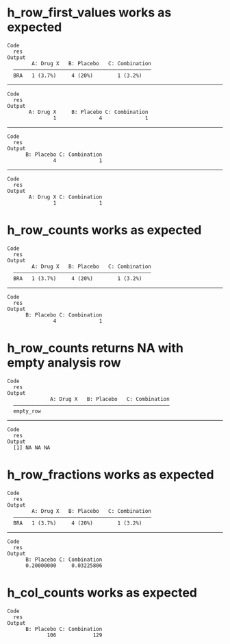 # h_row_first_values works as expected

    Code
      res
    Output
            A: Drug X   B: Placebo   C: Combination
      —————————————————————————————————————————————
      BRA   1 (3.7%)     4 (20%)        1 (3.2%)   

---

    Code
      res
    Output
           A: Drug X     B: Placebo C: Combination 
                   1              4              1 

---

    Code
      res
    Output
          B: Placebo C: Combination 
                   4              1 

---

    Code
      res
    Output
           A: Drug X C: Combination 
                   1              1 

# h_row_counts works as expected

    Code
      res
    Output
            A: Drug X   B: Placebo   C: Combination
      —————————————————————————————————————————————
      BRA   1 (3.7%)     4 (20%)        1 (3.2%)   

---

    Code
      res
    Output
          B: Placebo C: Combination 
                   4              1 

# h_row_counts returns NA with empty analysis row

    Code
      res
    Output
                  A: Drug X   B: Placebo   C: Combination
      ———————————————————————————————————————————————————
      empty_row                                          

---

    Code
      res
    Output
      [1] NA NA NA

# h_row_fractions works as expected

    Code
      res
    Output
            A: Drug X   B: Placebo   C: Combination
      —————————————————————————————————————————————
      BRA   1 (3.7%)     4 (20%)        1 (3.2%)   

---

    Code
      res
    Output
          B: Placebo C: Combination 
          0.20000000     0.03225806 

# h_col_counts works as expected

    Code
      res
    Output
          B: Placebo C: Combination 
                 106            129 

